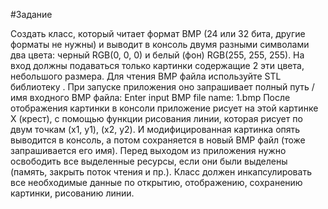 #Задание

Создать класс, который читает формат BMP (24 или 32 бита, другие форматы не нужны) и выводит в консоль двумя разными символами два цвета: черный RGB(0, 0, 0) и белый (фон) RGB(255, 255, 255). На вход должны подаваться только картинки содержащие 2 эти цвета, небольшого размера. Для чтения BMP файла используйте STL библиотеку <fstream>. При запуске приложения оно запрашивает полный путь / имя входного BMP файла: Enter input BMP file name: 1.bmp
После отображения картинки в консоли приложение рисует на этой картинке Х (крест), с помощью функции рисования линии, которая рисует по двум точкам (x1, y1), (x2, y2). И модифицированная картинка опять выводится в консоль, а потом сохраняется в новый BMP файл (тоже запрашивается его имя).
Перед выходом из приложения нужно освободить все выделенные ресурсы, если они были выделены (память, закрыть поток чтения и пр.). Класс должен инкапсулировать все необходимые данные по открытию, отображению, сохранению картинки, рисованию линии.
